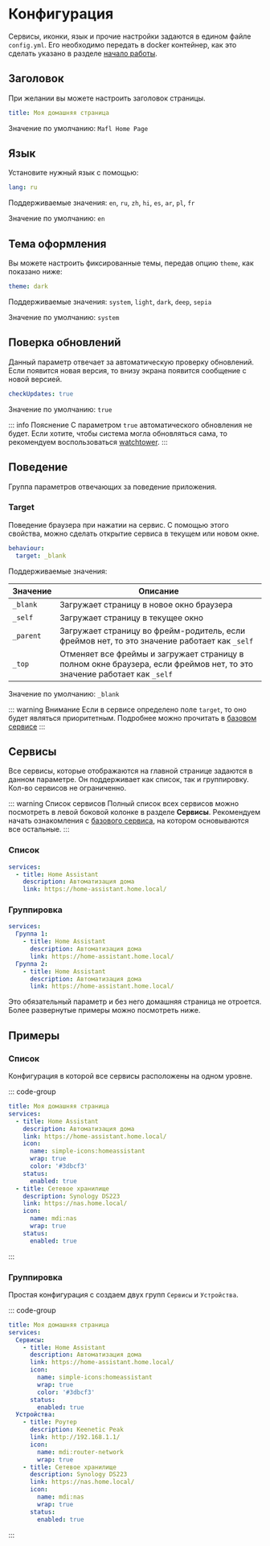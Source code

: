 # Конфигурация

Сервисы, иконки, язык и прочие настройки задаются в едином файле `config.yml`.
Его необходимо передать в docker контейнер, как это сделать указано в разделе [начало работы](../guide/getting-started.md).

## Заголовок

При желании вы можете настроить заголовок страницы.

```yaml
title: Моя домашняя страница
```

Значение по умолчанию: `Mafl Home Page`

## Язык

Установите нужный язык с помощью:

```yaml
lang: ru
```

Поддерживаемые значения: `en`, `ru`, `zh`, `hi`, `es`, `ar`, `pl`, `fr`

Значение по умолчанию: `en`

## Тема оформления

Вы можете настроить фиксированные темы, передав опцию `theme`, как показано ниже:

```yaml
theme: dark
```

Поддерживаемые значения: `system`, `light`, `dark`, `deep`, `sepia`

Значение по умолчанию: `system`

## Поверка обновлений

Данный параметр отвечает за автоматическую проверку обновлений.
Если появится новая версия, то внизу экрана появится сообщение с новой версией.

```yaml
checkUpdates: true
```

Значение по умолчанию: `true`

::: info Пояснение
С параметром `true` автоматического обновления не будет.
Если хотите, чтобы система могла обновляться сама, то рекомендуем воспользоваться [watchtower](https://containrrr.dev/watchtower/).
:::

## Поведение

Группа параметров отвечающих за поведение приложения.

### Target <in-version value="0.7.6" />

Поведение браузера при нажатии на сервис.
С помощью этого свойства, можно сделать открытие сервиса в текущем или новом окне.

```yaml
behaviour:
  target: _blank
```

Поддерживаемые значения:

| Значение  | Описание                                                                                                                |
|-----------|-------------------------------------------------------------------------------------------------------------------------|
| `_blank`  | Загружает страницу в новое окно браузера                                                                                |
| `_self`   | Загружает страницу в текущее окно                                                                                       |
| `_parent` | Загружает страницу во фрейм-родитель, если фреймов нет, то это значение работает как `_self`                            |
| `_top`    | Отменяет все фреймы и загружает страницу в полном окне браузера, если фреймов нет, то это значение работает как `_self` |

Значение по умолчанию: `_blank`

::: warning Внимание
Если в сервисе определено поле `target`, то оно будет являться приоритетным. Подробнее можно прочитать в [базовом сервисе](../services/base.md#target)
:::

## Сервисы

Все сервисы, которые отображаются на главной странице задаются в данном параметре.
Он поддерживает как список, так и группировку. Кол-во сервисов не ограниченно.

::: warning Список сервисов
Полный список всех сервисов можно посмотреть в левой боковой колонке в разделе **Сервисы**.
Рекомендуем начать ознакомления с [базового сервиса](../services/base.md), на котором основываются все остальные.
:::

### Список
```yaml
services:
  - title: Home Assistant
    description: Автоматизация дома
    link: https://home-assistant.home.local/
```

### Группировка

```yaml
services:
  Группа 1:
    - title: Home Assistant
      description: Автоматизация дома
      link: https://home-assistant.home.local/
  Группа 2:
    - title: Home Assistant
      description: Автоматизация дома
      link: https://home-assistant.home.local/
```

Это обязательный параметр и без него домашняя страница не отроется.
Более развернутые примеры можно посмотреть ниже.

## Примеры

### Список

Конфигурация в которой все сервисы расположены на одном уровне.

::: code-group
```yaml [config.yml]
title: Моя домашняя страница
services:
  - title: Home Assistant
    description: Автоматизация дома
    link: https://home-assistant.home.local/
    icon:
      name: simple-icons:homeassistant
      wrap: true
      color: '#3dbcf3'
    status:
      enabled: true
  - title: Сетевое хранилище
    description: Synology DS223
    link: https://nas.home.local/
    icon:
      name: mdi:nas
      wrap: true
    status:
      enabled: true
```
:::

### Группировка

Простая конфигурация с создаем двух групп `Сервисы` и `Устройства`.

::: code-group
```yaml [config.yml]
title: Моя домашняя страница
services:
  Сервисы:
    - title: Home Assistant
      description: Автоматизация дома
      link: https://home-assistant.home.local/
      icon:
        name: simple-icons:homeassistant
        wrap: true
        color: '#3dbcf3'
      status:
        enabled: true
  Устройства:
    - title: Роутер
      description: Keenetic Peak
      link: http://192.168.1.1/
      icon:
        name: mdi:router-network
        wrap: true
    - title: Сетевое хранилище
      description: Synology DS223
      link: https://nas.home.local/
      icon:
        name: mdi:nas
        wrap: true
      status:
        enabled: true
```
:::
